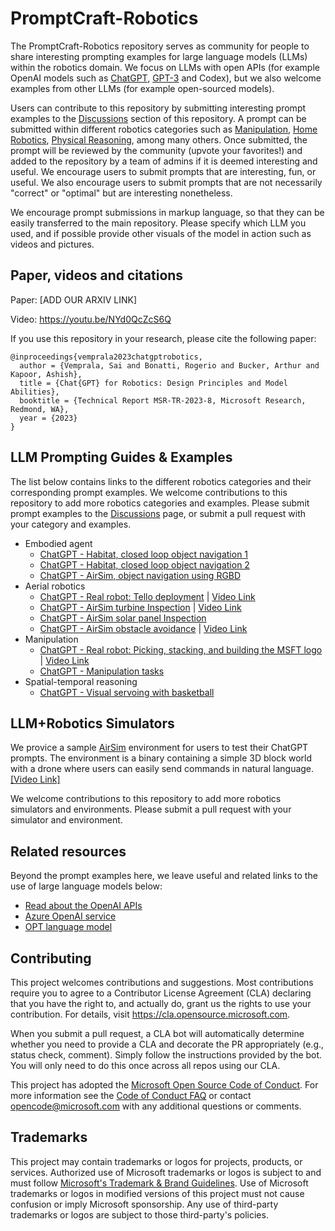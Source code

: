 # PromptCraft-Robotics

The PromptCraft-Robotics repository serves as community for people to share interesting prompting examples for large language models (LLMs) within the robotics domain.
We focus on LLMs with open APIs (for example OpenAI models such as [ChatGPT](https://openai.com/blog/chatgpt/), [GPT-3](https://openai.com/api/) and Codex), but we also welcome examples from other LLMs (for example open-sourced models).

Users can contribute to this repository by submitting interesting prompt examples to the [Discussions](https://github.com/microsoft/PromptCraft-Robotics/discussions) section of this repository. A prompt can be submitted within different robotics categories such as [Manipulation](https://github.com/microsoft/PromptCraft-Robotics/discussions/categories/llm-manipulation), [Home Robotics](https://github.com/microsoft/PromptCraft-Robotics/discussions/categories/llm-home-robots), [Physical Reasoning](https://github.com/microsoft/PromptCraft-Robotics/discussions/categories/llm-physical-reasoning), among many others.
Once submitted, the prompt will be reviewed by the community (upvote your favorites!) and added to the repository by a team of admins if it is deemed interesting and useful.
We encourage users to submit prompts that are interesting, fun, or useful. We also encourage users to submit prompts that are not necessarily "correct" or "optimal" but are interesting nonetheless.

We encourage prompt submissions in markup language, so that they can be easily transferred to the main repository. Please specify which LLM you used, and if possible provide other visuals of the model in action such as videos and pictures.

## Paper, videos and citations

Paper: [ADD OUR ARXIV LINK]

Video: https://youtu.be/NYd0QcZcS6Q

If you use this repository in your research, please cite the following paper:

    @inproceedings{vemprala2023chatgptrobotics,
      author = {Vemprala, Sai and Bonatti, Rogerio and Bucker, Arthur and Kapoor, Ashish},
      title = {Chat{GPT} for Robotics: Design Principles and Model Abilities},
      booktitle = {Technical Report MSR-TR-2023-8, Microsoft Research, Redmond, WA},
      year = {2023}
    }

## LLM Prompting Guides & Examples

The list below contains links to the different robotics categories and their corresponding prompt examples. We welcome contributions to this repository to add more robotics categories and examples. Please submit prompt examples to the [Discussions](https://github.com/microsoft/PromptCraft-Robotics/discussions) page, or submit a pull request with your category and examples.

* Embodied agent 
  * [ChatGPT - Habitat, closed loop object navigation 1](examples/embodied_agents/visual_language_navigation_1.md)
  * [ChatGPT - Habitat, closed loop object navigation 2](examples/embodied_agents/visual_language_navigation_2.md)
  * [ChatGPT - AirSim, object navigation using RGBD](examples/embodied_agents/airsim_objectnavigation.md)
* Aerial robotics
  * [ChatGPT - Real robot: Tello deployment](examples/aerial_robotics/tello_example.md) | [Video Link](https://youtu.be/i5wZJFb4dyA)
  * [ChatGPT - AirSim turbine Inspection](examples/aerial_robotics/airsim_turbine_inspection.md) | [Video Link](https://youtu.be/38lA3U2J43w)
  * [ChatGPT - AirSim solar panel Inspection](examples/aerial_robotics/airsim_solarpanel_inspection.md)
  * [ChatGPT - AirSim obstacle avoidance](examples/aerial_robotics/airsim_obstacleavoidance.md) | [Video Link](https://youtu.be/Vn6NapLlHPE)
* Manipulation
  * [ChatGPT - Real robot: Picking, stacking, and building the MSFT logo](examples/manipulation/pick_stack_msft_logo.md) | [Video Link](https://youtu.be/wLOChUtdqoA)
  * [ChatGPT - Manipulation tasks](examples/manipulation/manipulation_tasks.md)
* Spatial-temporal reasoning
  * [ChatGPT - Visual servoing with basketball](examples/spatial_temporal_reasoning/visual_servoing_basketball.md)


## LLM+Robotics Simulators

We provice a sample [AirSim](https://github.com/microsoft/AirSim) environment for users to test their ChatGPT prompts. The environment is a binary containing a simple 3D block world with a drone where users can easily send commands in natural language. [[Video Link]](https://youtu.be/iE5tZ6_ZYE8)

We welcome contributions to this repository to add more robotics simulators and environments. Please submit a pull request with your simulator and environment.

## Related resources

Beyond the prompt examples here, we leave useful and related links to the use of large language models below:

* [Read about the OpenAI APIs](https://openai.com/api/)
* [Azure OpenAI service](https://azure.microsoft.com/en-us/products/cognitive-services/openai-service)
* [OPT language model](https://huggingface.co/docs/transformers/model_doc/opt)

## Contributing

This project welcomes contributions and suggestions.  Most contributions require you to agree to a
Contributor License Agreement (CLA) declaring that you have the right to, and actually do, grant us
the rights to use your contribution. For details, visit https://cla.opensource.microsoft.com.

When you submit a pull request, a CLA bot will automatically determine whether you need to provide
a CLA and decorate the PR appropriately (e.g., status check, comment). Simply follow the instructions
provided by the bot. You will only need to do this once across all repos using our CLA.

This project has adopted the [Microsoft Open Source Code of Conduct](https://opensource.microsoft.com/codeofconduct/).
For more information see the [Code of Conduct FAQ](https://opensource.microsoft.com/codeofconduct/faq/) or
contact [opencode@microsoft.com](mailto:opencode@microsoft.com) with any additional questions or comments.

## Trademarks

This project may contain trademarks or logos for projects, products, or services. Authorized use of Microsoft 
trademarks or logos is subject to and must follow 
[Microsoft's Trademark & Brand Guidelines](https://www.microsoft.com/en-us/legal/intellectualproperty/trademarks/usage/general).
Use of Microsoft trademarks or logos in modified versions of this project must not cause confusion or imply Microsoft sponsorship.
Any use of third-party trademarks or logos are subject to those third-party's policies.
